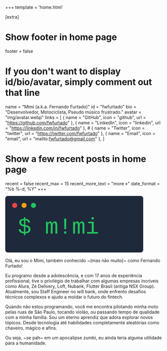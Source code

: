 +++
template = 'home.html'

[extra]

# Show footer in home page
footer = false

# If you don't want to display id/bio/avatar, simply comment out that line
name = "Mimi (a.k.a. Fernando Furtado)"
id = "fwfurtado"
bio = "Desenvolvedor, Motociclista, Pseudo músico frustrado."
avatar = "img/avatar.webp"
links = [
    { name = "GitHub", icon = "github", url = "https://github.com/fwfurtado" },
    { name = "LinkedIn", icon = "linkedin", url = "https://linkedin.com/in/fwfurtado" },
    # { name = "Twitter", icon = "twitter", url = "https://twitter.com/fwfurtado" },
    { name = "Email", icon = "email", url = "mailto:fwfurtado@gmail.com" },
]

# Show a few recent posts in home page
recent = false
recent_max = 15
recent_more_text = "more »"
date_format = "%b %-d, %Y"
+++

![](img/logo.svg)

Olá, eu sou o Mimi, também conhecido ~(mas não muito)~ como Fernando Furtado!

Eu programo desde a adolescência, e com 17 anos de experiência profissional, tive o privilégio de trabalhar com algumas empresas incríveis como Alura, Zé Delivery, Loft, Nubank, Flutter Brasil (antiga NSX Group). Atualmente, sou Staff Engineer no will bank, onde enfrento desafios técnicos complexos e ajudo a moldar o futuro do fintech.

Quando não estou programando, você me encontra pilotando minha moto pelas ruas de São Paulo, tocando violão, ou passando tempo de qualidade com a minha família. Sou um eterno aprendiz que adora explorar novos tópicos. Desde tecnologia até habilidades completamente aleatórias como chaveiro, mágico e afins.

Ou seja, ~se pah~ em um apocalipse zumbi, eu ainda teria alguma utilidade para a humanidade.
